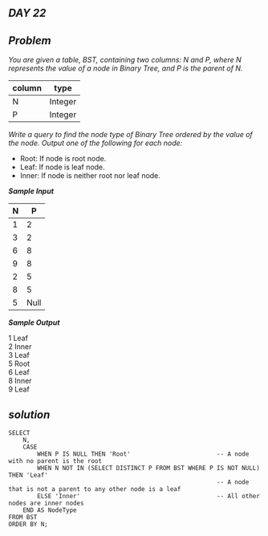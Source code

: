 ## _DAY 22_

## _Problem_ 
*You are given a table, BST, containing two columns: N and P, where N represents the value of a node in Binary Tree, and P is the parent of N.*

column | type
-------|---------
N      |Integer
P      |Integer

*Write a query to find the node type of Binary Tree ordered by the value of the node. Output one of the following for each node:*

- Root: If node is root node.   
- Leaf: If node is leaf node.  
- Inner: If node is neither root nor leaf node.  

***Sample Input***

N  | P
---|-----
1  | 2
3  | 2
6  | 8
9  | 8
2  | 5
8  | 5
5  | Null

***Sample Output***

1 Leaf  
2 Inner  
3 Leaf  
5 Root  
6 Leaf  
8 Inner  
9 Leaf  


## *solution* 
```mysql
SELECT 
    N,
    CASE
        WHEN P IS NULL THEN 'Root'                        -- A node with no parent is the root
        WHEN N NOT IN (SELECT DISTINCT P FROM BST WHERE P IS NOT NULL) THEN 'Leaf' 
                                                          -- A node that is not a parent to any other node is a leaf
        ELSE 'Inner'                                      -- All other nodes are inner nodes
    END AS NodeType
FROM BST
ORDER BY N;
```
